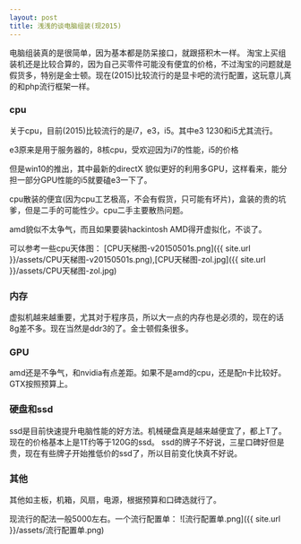 ```yaml
---
layout: post
title: 浅浅的谈电脑组装(现2015)
---
```


电脑组装真的是很简单，因为基本都是防呆接口，就跟搭积木一样。
淘宝上买组装机还是比较合算的，因为自己买零件可能没有便宜的价格，不过淘宝的问题就是假货多，特别是金士顿。现在(2015)比较流行的是显卡吧的流行配置，这玩意儿真的和php流行框架一样。

### cpu

关于cpu，目前(2015)比较流行的是i7，e3，i5。其中e3 1230和i5尤其流行。

e3原来是用于服务器的，8核cpu，受欢迎因为i7的性能，i5的价格

但是win10的推出，其中最新的directX 貌似更好的利用多GPU，这样看来，能分担一部分GPU性能的i5就要磕e3一下了。

cpu散装的便宜(因为cpu工艺极高，不会有假货，只可能有坏片)，盒装的贵的坑爹，但是二手的可能性少。cpu二手主要散热问题。

amd貌似不太争气，而且如果要装hackintosh AMD得开虚拟化，不谈了。

可以参考一些cpu天体图： [CPU天梯图-v20150501s.png]({{ site.url }}/assets/CPU天梯图-v20150501s.png),[CPU天梯图-zol.jpg]({{ site.url }}/assets/CPU天梯图-zol.jpg)

### 内存

虚拟机越来越重要，尤其对于程序员，所以大一点的内存也是必须的，现在的话8g差不多。现在当然是ddr3的了。金士顿假条很多。

### GPU

amd还是不争气，和nvidia有点差距。如果不是amd的cpu，还是配n卡比较好。GTX按照预算上。

### 硬盘和ssd

ssd是目前快速提升电脑性能的好方法。机械硬盘真是越来越便宜了，都上T了。
现在的价格基本上是1T约等于120G的ssd。
ssd的牌子不好说，三星口碑好但是贵，现在有些牌子开始推低价的ssd了，所以目前变化快真不好说。

### 其他

其他如主板，机箱，风扇，电源，根据预算和口碑选就行了。

现流行的配法一般5000左右。一个流行配置单：
![流行配置单.png]({{ site.url }}/assets/流行配置单.png)

